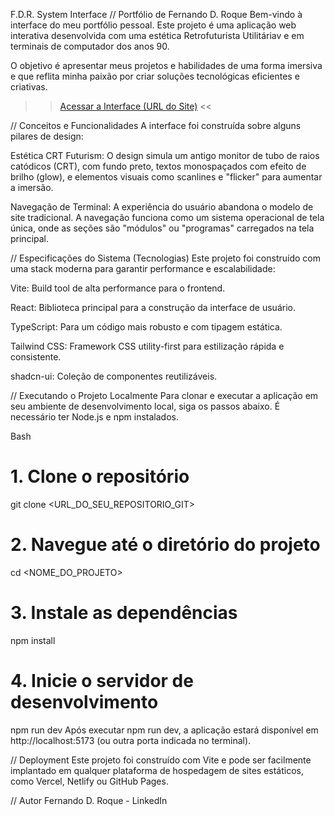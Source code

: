 F.D.R. System Interface // Portfólio de Fernando D. Roque
Bem-vindo à interface do meu portfólio pessoal. Este projeto é uma aplicação web interativa desenvolvida com uma estética Retrofuturista Utilitáriav e em terminais de computador dos anos 90.

O objetivo é apresentar meus projetos e habilidades de uma forma imersiva e que reflita minha paixão por criar soluções tecnológicas eficientes e criativas.

>> [Acessar a Interface (URL do Site)](https://fernando-roque-os.vercel.app/) <<

// Conceitos e Funcionalidades
A interface foi construída sobre alguns pilares de design:

Estética CRT Futurism: O design simula um antigo monitor de tubo de raios catódicos (CRT), com fundo preto, textos monospaçados com efeito de brilho (glow), e elementos visuais como scanlines e "flicker" para aumentar a imersão.

Navegação de Terminal: A experiência do usuário abandona o modelo de site tradicional. A navegação funciona como um sistema operacional de tela única, onde as seções são "módulos" ou "programas" carregados na tela principal.

// Especificações do Sistema (Tecnologias)
Este projeto foi construído com uma stack moderna para garantir performance e escalabilidade:

Vite: Build tool de alta performance para o frontend.

React: Biblioteca principal para a construção da interface de usuário.

TypeScript: Para um código mais robusto e com tipagem estática.

Tailwind CSS: Framework CSS utility-first para estilização rápida e consistente.

shadcn-ui: Coleção de componentes reutilizáveis.

// Executando o Projeto Localmente
Para clonar e executar a aplicação em seu ambiente de desenvolvimento local, siga os passos abaixo. É necessário ter Node.js e npm instalados.

Bash

# 1. Clone o repositório
git clone <URL_DO_SEU_REPOSITORIO_GIT>

# 2. Navegue até o diretório do projeto
cd <NOME_DO_PROJETO>

# 3. Instale as dependências
npm install

# 4. Inicie o servidor de desenvolvimento
npm run dev
Após executar npm run dev, a aplicação estará disponível em http://localhost:5173 (ou outra porta indicada no terminal).

// Deployment
Este projeto foi construído com Vite e pode ser facilmente implantado em qualquer plataforma de hospedagem de sites estáticos, como Vercel, Netlify ou GitHub Pages.

// Autor
Fernando D. Roque - LinkedIn